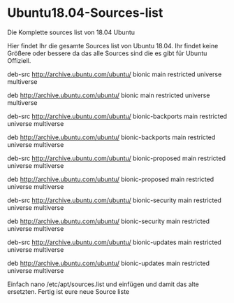 # Ubuntu18.04-Sources-list
Die Komplette sources list von 18.04 Ubuntu

Hier findet Ihr die gesamte Sources list von Ubuntu 18.04. Ihr findet keine Größere oder bessere da das alle Sources sind die es gibt für Ubuntu Offiziell.

deb-src http://archive.ubuntu.com/ubuntu/ bionic main restricted universe multiverse

deb http://archive.ubuntu.com/ubuntu/ bionic main restricted universe multiverse

deb-src http://archive.ubuntu.com/ubuntu/ bionic-backports main restricted universe multiverse

deb http://archive.ubuntu.com/ubuntu/ bionic-backports main restricted universe multiverse

deb-src http://archive.ubuntu.com/ubuntu/ bionic-proposed main restricted universe multiverse

deb http://archive.ubuntu.com/ubuntu/ bionic-proposed main restricted universe multiverse

deb-src http://archive.ubuntu.com/ubuntu/ bionic-security main restricted universe multiverse

deb http://archive.ubuntu.com/ubuntu/ bionic-security main restricted universe multiverse

deb-src http://archive.ubuntu.com/ubuntu/ bionic-updates main restricted universe multiverse

deb http://archive.ubuntu.com/ubuntu/ bionic-updates main restricted universe multiverse

Einfach nano /etc/apt/sources.list und einfügen und damit das alte ersetzten. Fertig ist eure neue Source liste

